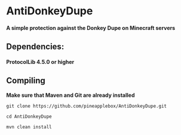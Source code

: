 # **AntiDonkeyDupe**

#### A simple protection against the Donkey Dupe on Minecraft servers

## **Dependencies:**
#### ProtocolLib 4.5.0 or higher


## **Compiling**

**Make sure that Maven and Git are already installed**

```
git clone https://github.com/pineapplebox/AntiDonkeyDupe.git
```

```
cd AntiDonkeyDupe
```

```
mvn clean install
```
